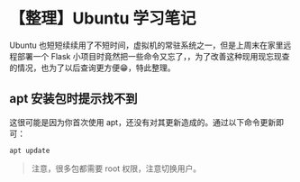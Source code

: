 # 【整理】Ubuntu 学习笔记

Ubuntu 也短短续续用了不短时间，虚拟机的常驻系统之一，但是上周末在家里远程部署一个 Flask 小项目时竟然把一些命令又忘了，，为了改善这种现用现忘现查的情况，也为了以后查询更方便😁，特此整理。

## apt 安装包时提示找不到

这很可能是因为你首次使用 apt，还没有对其更新造成的。通过以下命令更新即可：

```shell
apt update
```

> 注意，很多包都需要 root 权限，注意切换用户。

